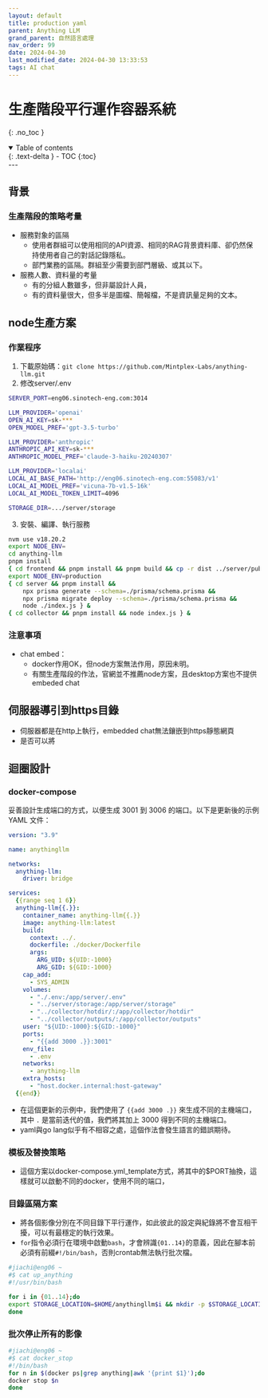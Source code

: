 ```yaml
---
layout: default
title: production yaml
parent: Anything LLM
grand_parent: 自然語言處理
nav_order: 99
date: 2024-04-30
last_modified_date: 2024-04-30 13:33:53
tags: AI chat
---
```



# 生產階段平行運作容器系統
{: .no_toc }

<details open markdown="block">
  <summary>
    Table of contents
  </summary>
  {: .text-delta }
- TOC
{:toc}
</details>
---

## 背景

### 生產階段的策略考量

- 服務對象的區隔
  - 使用者群組可以使用相同的API資源、相同的RAG背景資料庫、卻仍然保持使用者自己的對話記錄隱私。
  - 部門業務的區隔。群組至少需要到部門層級、或其以下。
- 服務人數、資料量的考量
  - 有的分組人數雖多，但非屬設計人員，
  - 有的資料量很大，但多半是圖檔、簡報檔，不是資訊量足夠的文本。

## node生產方案

### 作業程序

1. 下載原始碼：`git clone https://github.com/Mintplex-Labs/anything-llm.git`
2. 修改server/.env

```bash
SERVER_PORT=eng06.sinotech-eng.com:3014

LLM_PROVIDER='openai'
OPEN_AI_KEY=sk-***
OPEN_MODEL_PREF='gpt-3.5-turbo'

LLM_PROVIDER='anthropic'
ANTHROPIC_API_KEY=sk-***
ANTHROPIC_MODEL_PREF='claude-3-haiku-20240307'

LLM_PROVIDER='localai'
LOCAL_AI_BASE_PATH='http://eng06.sinotech-eng.com:55083/v1'
LOCAL_AI_MODEL_PREF='vicuna-7b-v1.5-16k'
LOCAL_AI_MODEL_TOKEN_LIMIT=4096

STORAGE_DIR=.../server/storage
```

3. 安裝、編譯、執行服務

```bash
nvm use v18.20.2
export NODE_ENV=
cd anything-llm
pnpm install
{ cd frontend && pnpm install && pnpm build && cp -r dist ../server/public } &
export NODE_ENV=production
{ cd server && pnpm install &&
    npx prisma generate --schema=./prisma/schema.prisma &&
    npx prisma migrate deploy --schema=./prisma/schema.prisma &&
    node ./index.js } &
{ cd collector && pnpm install && node index.js } &
```

### 注意事項

- chat embed：
  - docker作用OK，但node方案無法作用，原因未明。
  - 有關生產階段的作法，官網並不推薦node方案，且desktop方案也不提供embeded chat

## 伺服器導引到https目錄

- 伺服器都是在http上執行，embedded chat無法鑲嵌到https靜態網頁
- 是否可以將

## 迴圈設計

### docker-compose

妥善設計生成端口的方式，以便生成 3001 到 3006 的端口。以下是更新後的示例 YAML 文件：

```yaml
version: "3.9"

name: anythingllm

networks:
  anything-llm:
    driver: bridge

services:
  {{range seq 1 6}}
  anything-llm{{.}}:
    container_name: anything-llm{{.}}
    image: anything-llm:latest
    build:
      context: ../.
      dockerfile: ./docker/Dockerfile
      args:
        ARG_UID: ${UID:-1000}
        ARG_GID: ${GID:-1000}
    cap_add:
      - SYS_ADMIN
    volumes:
      - "./.env:/app/server/.env"
      - "../server/storage:/app/server/storage"
      - "../collector/hotdir/:/app/collector/hotdir"
      - "../collector/outputs/:/app/collector/outputs"
    user: "${UID:-1000}:${GID:-1000}"
    ports:
      - "{{add 3000 .}}:3001"
    env_file:
      - .env
    networks:
      - anything-llm
    extra_hosts:
      - "host.docker.internal:host-gateway"
  {{end}}
```

- 在這個更新的示例中，我們使用了 `{{add 3000 .}}` 來生成不同的主機端口，其中 `.` 是當前迭代的值，我們將其加上 3000 得到不同的主機端口。
- yaml與go lang似乎有不相容之處，這個作法會發生語言的錯誤期待。

### 模板及替換策略

- 這個方案以docker-compose.yml_template方式，將其中的$PORT抽換，這樣就可以啟動不同的docker，使用不同的端口，

### 目錄區隔方案

- 將各個影像分別在不同目錄下平行運作，如此彼此的設定與紀錄將不會互相干擾，可以有最穩定的執行效果。
- `for`指令必須行在環境中啟動`bash`，才會辨識`{01..14}`的意義，因此在腳本前必須有前綴`#!/bin/bash`，否則crontab無法執行批次檔。

```bash
#jiachi@eng06 ~
#$ cat up_anything
#!/usr/bin/bash

for i in {01..14};do
export STORAGE_LOCATION=$HOME/anythingllm$i && mkdir -p $STORAGE_LOCATION && touch "$STORAGE_LOCATION/.env" && docker run -d -p 30$i:3001 --cap-add SYS_ADMIN -v ${STORAGE_LOCATION}:/app/server/storage -v ${STORAGE_LOCATION}/.env:/app/server/.env -e STORAGE_DIR="/app/server/storage" --ip eng06.sinotech-eng.com mintplexlabs/anythingllm
done
```

### 批次停止所有的影像

```bash
#jiachi@eng06 ~
#$ cat docker_stop
#!/bin/bash
for n in $(docker ps|grep anything|awk '{print $1}');do
docker stop $n
done
```
